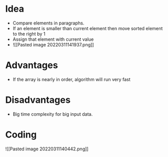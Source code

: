 # Idea
- Compare elements in paragraphs.
- If an element is smaller than current element then move sorted element to the right by 1
- Assign that element with current value
- ![[Pasted image 20220311141937.png]]
# Advantages
- If the array is nearly in order, algorithm will run very fast
# Disadvantages
- Big time complexity for big input data.
# Coding
![[Pasted image 20220311140442.png]]